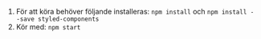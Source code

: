 1. För att köra behöver följande installeras: `npm install` och `npm install --save styled-components`
2. Kör med: `npm start`
